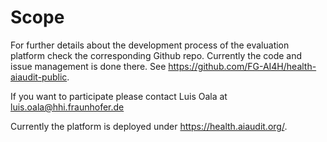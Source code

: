 # Scope
For further details about the development process of the evaluation platform check the corresponding Github repo. Currently the code and issue management is done there. See https://github.com/FG-AI4H/health-aiaudit-public. 

If you want to participate please contact Luis Oala at luis.oala@hhi.fraunhofer.de


Currently the platform is deployed under https://health.aiaudit.org/.